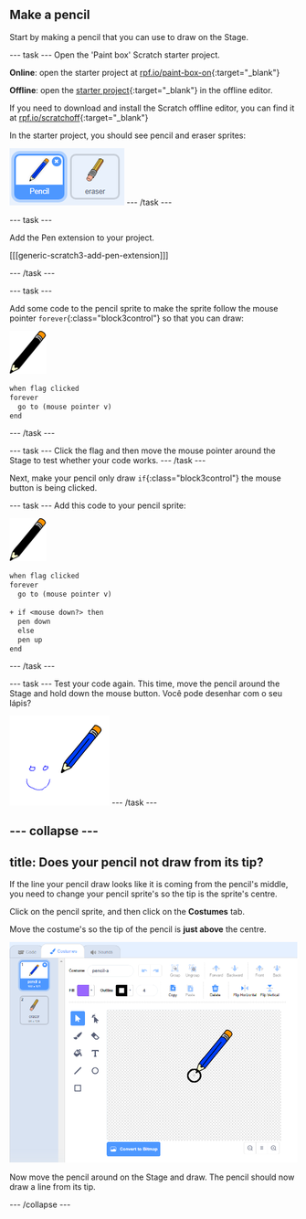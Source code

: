 ## Make a pencil

Start by making a pencil that you can use to draw on the Stage.

\--- task \--- Open the 'Paint box' Scratch starter project.

**Online**: open the starter project at [rpf.io/paint-box-on](http://rpf.io/paint-box-on){:target="_blank"}

**Offline**: open the [starter project](http://rpf.io/p/en/paint-box-go){:target="_blank"} in the offline editor.

If you need to download and install the Scratch offline editor, you can find it at [rpf.io/scratchoff](http://rpf.io/scratchoff){:target="_blank"}

In the starter project, you should see pencil and eraser sprites:

![screenshot](images/paint-starter.png) \--- /task \---

\--- task \---

Add the Pen extension to your project.

[[[generic-scratch3-add-pen-extension]]]

\--- /task \---

\--- task \---

Add some code to the pencil sprite to make the sprite follow the mouse pointer `forever`{:class="block3control"} so that you can draw:

![pencil](images/pencil.png)

```blocks3
when flag clicked
forever
  go to (mouse pointer v)
end
```

\--- /task \---

\--- task \--- Click the flag and then move the mouse pointer around the Stage to test whether your code works. \--- /task \---

Next, make your pencil only draw `if`{:class="block3control"} the mouse button is being clicked.

\--- task \--- Add this code to your pencil sprite:

![pencil](images/pencil.png)

```blocks3
when flag clicked
forever
  go to (mouse pointer v)

+ if <mouse down?> then
  pen down
  else
  pen up
end
```

\--- /task \---

\--- task \--- Test your code again. This time, move the pencil around the Stage and hold down the mouse button. Você pode desenhar com o seu lápis?

![screenshot](images/paint-draw.png) \--- /task \---

## \--- collapse \---

## title: Does your pencil not draw from its tip?

If the line your pencil draw looks like it is coming from the pencil's middle, you need to change your pencil sprite's so the tip is the sprite's centre.

Click on the pencil sprite, and then click on the **Costumes** tab.

Move the costume's so the tip of the pencil is **just above** the centre.

![Centro da fantasia](images/costume-center-annotated.png)

Now move the pencil around on the Stage and draw. The pencil should now draw a line from its tip.

\--- /collapse \---